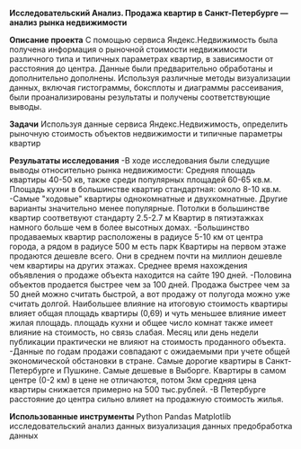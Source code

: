 **Исследовательский Анализ. Продажа квартир в Санкт-Петербурге — анализ рынка недвижимости**

**Описание проекта**
С помощью сервиса Яндекс.Недвижимость была получена информация о рыночной стоимости недвижимости различного типа и типичных параметрах квартир, в зависимости от расстояния до центра. 
Данные были предварительно обработаны и дополнительно дополнены. 
Используя различные методы визуализации данных, включая гистограммы, боксплоты и диаграммы рассеивания, были проанализированы результаты и получены соответствующие выводы.


**Задачи**
Используя данные сервиса Яндекс.Недвижимость, определить рыночную стоимость объектов недвижимости и типичные параметры квартир

**Резульататы исследования**
-В ходе исследования были следущие выводы относительно рынка недвижимости: Средняя площадь квартиры 40-50 кв, также среди популярных площадей 60-65 кв.м. Площадь кухни в большинстве квартир стандартная: около 8-10 кв.м. 
-Самые "ходовые" квартиры однокомнатные и двухкомнатные. Другие варианты значительно менее популярные. Потолки в большинстве квартир соответвуют стандарту 2.5-2.7 м Квартир в пятиэтажках намного больше чем в более высотных домах. 
-Большинство продаваемых квартир расположены в радиусе 5-10 км от центра города, а рядом в радиусе 500 м есть парк Квартиры на первом этаже продаются дешевле всего. Они в среднем почти на миллион дешевле чем квартиры на других этажах. Среднее время нахождения объявления о продаже объекта находится на сайте 190 дней. 
-Половина объектов продается быстрее чем за 100 дней. Продажа быстрее чем за 50 дней можно считать быстрой, а вот продажу от полугода можно уже считать долгой. Наибольшее влияние на итоговую стоимость квартиры влияет общая площадь квартиры (0,69) и чуть меньшее влияние имеет жилая площадь. площадь кухни и общее число комнат также имеет влияние на стоимость, но связь слабая. Месяц или день недели публикации практически не влияют на стоимость проданного объекта. 
-Данные по годам продажи совпадают с ожидаемыми при учете общей экономической обстановки в стране. Самые дорогие квартиры в Санкт-Петербурге и Пушкине. Самые дешевые в Выборге. Квартиры в самом центре (0-2 км) в цене не отличаются, потом 3км средняя цена квартиры снижается примерно на 500 тыс.рублей. 
-В Петербурге расстояние до центра сильно влияет на продажную стоимость жилья.


**Использованные инструменты**
Python
Pandas
Matplotlib
исследовательский анализ данных
визуализация данных
предобработка данных
